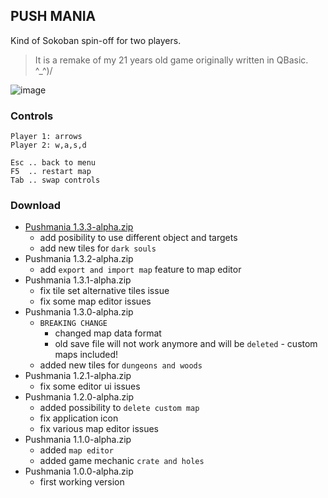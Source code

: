 ## PUSH MANIA

Kind of Sokoban spin-off for two players.

> It is a remake of my 21 years old game originally written in QBasic. ^_^)/

![image](https://user-images.githubusercontent.com/47626763/230110455-bcb3e535-6b58-49c1-9509-0a28ab077c15.png)

### Controls

```text
Player 1: arrows
Player 2: w,a,s,d

Esc .. back to menu
F5  .. restart map
Tab .. swap controls
```

### Download

* [Pushmania 1.3.3-alpha.zip](https://github.com/arguit/games/raw/master/releases/Pushmania%201.3.3-alpha.zip)
  * add posibility to use different object and targets
  * add new tiles for `dark souls`
* Pushmania 1.3.2-alpha.zip
  * add `export and import map` feature to map editor
* Pushmania 1.3.1-alpha.zip
  * fix tile set alternative tiles issue
  * fix some map editor issues
* Pushmania 1.3.0-alpha.zip
  * `BREAKING CHANGE`
    * changed map data format
    * old save file will not work anymore and will be `deleted` - custom maps included!
  * added new tiles for `dungeons and woods`
* Pushmania 1.2.1-alpha.zip
  * fix some editor ui issues
* Pushmania 1.2.0-alpha.zip
  * added possibility to `delete custom map`
  * fix application icon
  * fix various map editor issues
* Pushmania 1.1.0-alpha.zip
  * added `map editor`
  * added game mechanic `crate and holes`
* Pushmania 1.0.0-alpha.zip
  * first working version
